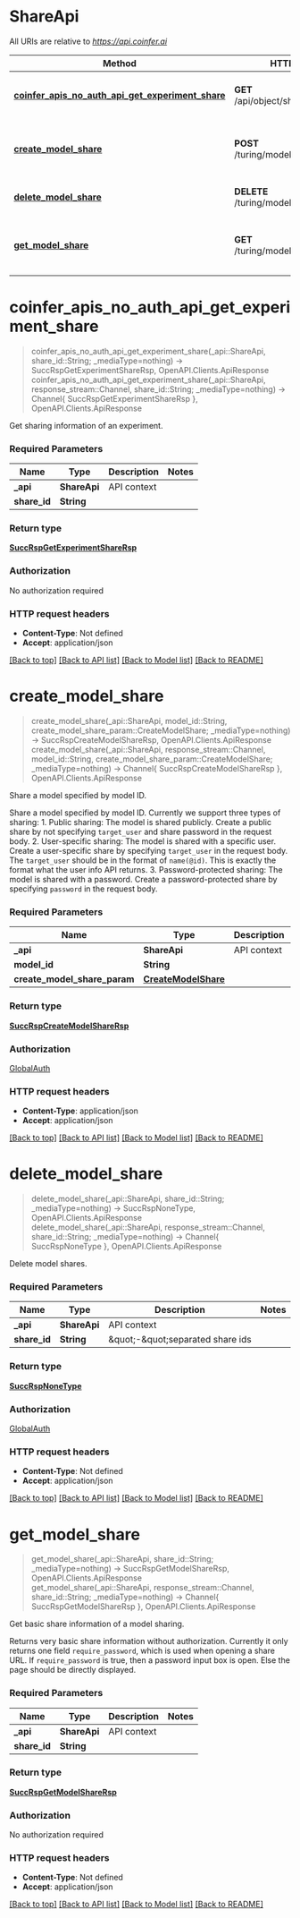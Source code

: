 # ShareApi

All URIs are relative to *https://api.coinfer.ai*

Method | HTTP request | Description
------------- | ------------- | -------------
[**coinfer_apis_no_auth_api_get_experiment_share**](ShareApi.md#coinfer_apis_no_auth_api_get_experiment_share) | **GET** /api/object/share/{share_id} | Get sharing information of an experiment.
[**create_model_share**](ShareApi.md#create_model_share) | **POST** /turing/model/{model_id}/share | Share a model specified by model ID.
[**delete_model_share**](ShareApi.md#delete_model_share) | **DELETE** /turing/model/share/{share_id} | Delete model shares.
[**get_model_share**](ShareApi.md#get_model_share) | **GET** /turing/model/share/{share_id} | Get basic share information of a model sharing.


# **coinfer_apis_no_auth_api_get_experiment_share**
> coinfer_apis_no_auth_api_get_experiment_share(_api::ShareApi, share_id::String; _mediaType=nothing) -> SuccRspGetExperimentShareRsp, OpenAPI.Clients.ApiResponse <br/>
> coinfer_apis_no_auth_api_get_experiment_share(_api::ShareApi, response_stream::Channel, share_id::String; _mediaType=nothing) -> Channel{ SuccRspGetExperimentShareRsp }, OpenAPI.Clients.ApiResponse

Get sharing information of an experiment.

### Required Parameters

Name | Type | Description  | Notes
------------- | ------------- | ------------- | -------------
 **_api** | **ShareApi** | API context | 
**share_id** | **String** |  |

### Return type

[**SuccRspGetExperimentShareRsp**](SuccRspGetExperimentShareRsp.md)

### Authorization

No authorization required

### HTTP request headers

 - **Content-Type**: Not defined
 - **Accept**: application/json

[[Back to top]](#) [[Back to API list]](../README.md#api-endpoints) [[Back to Model list]](../README.md#models) [[Back to README]](../README.md)

# **create_model_share**
> create_model_share(_api::ShareApi, model_id::String, create_model_share_param::CreateModelShare; _mediaType=nothing) -> SuccRspCreateModelShareRsp, OpenAPI.Clients.ApiResponse <br/>
> create_model_share(_api::ShareApi, response_stream::Channel, model_id::String, create_model_share_param::CreateModelShare; _mediaType=nothing) -> Channel{ SuccRspCreateModelShareRsp }, OpenAPI.Clients.ApiResponse

Share a model specified by model ID.

Share a model specified by model ID.  Currently we support three types of sharing:  1. Public sharing: The model is shared publicly. Create a public share by not specifying `target_user` and share password in the request body.  2. User-specific sharing: The model is shared with a specific user. Create a user-specific share by specifying `target_user` in the request body. The `target_user` should be in the format of `name(@id)`. This is exactly the format what the user info API returns.  3. Password-protected sharing: The model is shared with a password. Create a password-protected share by specifying `password` in the request body.

### Required Parameters

Name | Type | Description  | Notes
------------- | ------------- | ------------- | -------------
 **_api** | **ShareApi** | API context | 
**model_id** | **String** |  |
**create_model_share_param** | [**CreateModelShare**](CreateModelShare.md) |  |

### Return type

[**SuccRspCreateModelShareRsp**](SuccRspCreateModelShareRsp.md)

### Authorization

[GlobalAuth](../README.md#GlobalAuth)

### HTTP request headers

 - **Content-Type**: application/json
 - **Accept**: application/json

[[Back to top]](#) [[Back to API list]](../README.md#api-endpoints) [[Back to Model list]](../README.md#models) [[Back to README]](../README.md)

# **delete_model_share**
> delete_model_share(_api::ShareApi, share_id::String; _mediaType=nothing) -> SuccRspNoneType, OpenAPI.Clients.ApiResponse <br/>
> delete_model_share(_api::ShareApi, response_stream::Channel, share_id::String; _mediaType=nothing) -> Channel{ SuccRspNoneType }, OpenAPI.Clients.ApiResponse

Delete model shares.

     

### Required Parameters

Name | Type | Description  | Notes
------------- | ------------- | ------------- | -------------
 **_api** | **ShareApi** | API context | 
**share_id** | **String** | \&quot;-\&quot;separated share ids |

### Return type

[**SuccRspNoneType**](SuccRspNoneType.md)

### Authorization

[GlobalAuth](../README.md#GlobalAuth)

### HTTP request headers

 - **Content-Type**: Not defined
 - **Accept**: application/json

[[Back to top]](#) [[Back to API list]](../README.md#api-endpoints) [[Back to Model list]](../README.md#models) [[Back to README]](../README.md)

# **get_model_share**
> get_model_share(_api::ShareApi, share_id::String; _mediaType=nothing) -> SuccRspGetModelShareRsp, OpenAPI.Clients.ApiResponse <br/>
> get_model_share(_api::ShareApi, response_stream::Channel, share_id::String; _mediaType=nothing) -> Channel{ SuccRspGetModelShareRsp }, OpenAPI.Clients.ApiResponse

Get basic share information of a model sharing.

Returns very basic share information without authorization. Currently it only returns one field `require_password`, which is used when opening a share URL. If `require_password` is true, then a password input box is open. Else the page should be directly displayed.

### Required Parameters

Name | Type | Description  | Notes
------------- | ------------- | ------------- | -------------
 **_api** | **ShareApi** | API context | 
**share_id** | **String** |  |

### Return type

[**SuccRspGetModelShareRsp**](SuccRspGetModelShareRsp.md)

### Authorization

No authorization required

### HTTP request headers

 - **Content-Type**: Not defined
 - **Accept**: application/json

[[Back to top]](#) [[Back to API list]](../README.md#api-endpoints) [[Back to Model list]](../README.md#models) [[Back to README]](../README.md)

